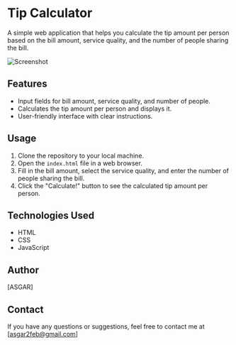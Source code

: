 # Tip Calculator

A simple web application that helps you calculate the tip amount per person based on the bill amount, service quality, and the number of people sharing the bill.

![Screenshot](screenshot.png)

## Features

- Input fields for bill amount, service quality, and number of people.
- Calculates the tip amount per person and displays it.
- User-friendly interface with clear instructions.

## Usage

1. Clone the repository to your local machine.
2. Open the `index.html` file in a web browser.
3. Fill in the bill amount, select the service quality, and enter the number of people sharing the bill.
4. Click the "Calculate!" button to see the calculated tip amount per person.

## Technologies Used

- HTML
- CSS
- JavaScript


## Author

[ASGAR]

## Contact

If you have any questions or suggestions, feel free to contact me at [asgar2feb@gmail.com]
